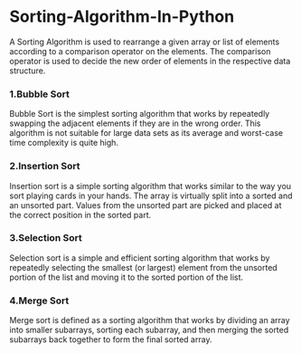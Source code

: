 # Sorting-Algorithm-In-Python

A Sorting Algorithm is used to rearrange a given array or list of elements according to a comparison operator on the elements. The comparison operator is used to decide the new order of elements in the respective data structure.

<div>
  <h3>1.Bubble Sort</h3>
  <p>Bubble Sort is the simplest sorting algorithm that works by repeatedly swapping the adjacent elements if they are in the wrong order. This algorithm is not suitable for large data sets as its average and worst-case time complexity is quite high.</p>
</div>
<div>
  <h3>2.Insertion Sort</h3>
  <p>Insertion sort is a simple sorting algorithm that works similar to the way you sort playing cards in your hands. The array is virtually split into a sorted and an unsorted part. Values from the unsorted part are picked and placed at the correct position in the sorted part.</p>
</div>
<div>
  <h3>3.Selection Sort</h3>
  <p>Selection sort is a simple and efficient sorting algorithm that works by repeatedly selecting the smallest (or largest) element from the unsorted portion of the list and moving it to the sorted portion of the list. </p>
</div>

<div>
  <h3>4.Merge Sort</h3>
  <p>Merge sort is defined as a sorting algorithm that works by dividing an array into smaller subarrays, sorting each subarray, and then merging the sorted subarrays back together to form the final sorted array.</p>
</div>

